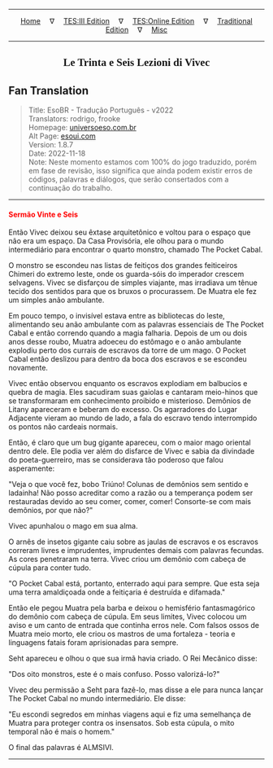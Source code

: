 
---

<!-- Jekyll Page Links -->

<center>
<a href="../../../../../index.html">Home</a>
&emsp;&nabla;&emsp;
<a href="../../../../index-tes3.html">TES:III Edition</a>
&emsp;&nabla;&emsp;
<a href="../../../../index-teso.html">TES:Online Edition</a>
&emsp;&nabla;&emsp;
<a href="../../../../index-traditional.html">Traditional Edition</a>
&emsp;&nabla;&emsp;
<a href="../../../../index-misc.html">Misc</a>
</center>

<!-- Markdown Body Below: -->

---

<center>
<h2><span style="font-family:Georgia">Le Trinta e Seis Lezioni di Vivec</span></h2>
</center>

## Fan Translation

> Title: EsoBR - Tradução Português - v2022\
> Translators: rodrigo, frooke\
> Homepage: [universoeso.com.br][1]\
> Alt Page: [esoui.com][2]\
> Version: 1.8.7\
> Date: 2022-11-18\
> Note: Neste momento estamos com 100% do jogo traduzido, porém em fase de revisão, isso significa que ainda podem existir erros de códigos, palavras e diálogos, que serão consertados com a continuação do trabalho.

[1]: https://www.universoeso.com.br/traducao
[2]: https://www.esoui.com/downloads/info2256-EsoBR-TraduoPortugus-v2022.html

---

#### <span style="color:red">Sermão Vinte e Seis</span>

Então Vivec deixou seu êxtase arquitetônico e voltou para o espaço que não era um espaço. Da Casa Provisória, ele olhou para o mundo intermediário para encontrar o quarto monstro, chamado The Pocket Cabal.

O monstro se escondeu nas listas de feitiços dos grandes feiticeiros Chimeri do extremo leste, onde os guarda-sóis do imperador crescem selvagens. Vivec se disfarçou de simples viajante, mas irradiava um tênue tecido dos sentidos para que os bruxos o procurassem. De Muatra ele fez um simples anão ambulante.

Em pouco tempo, o invisível estava entre as bibliotecas do leste, alimentando seu anão ambulante com as palavras essenciais de The Pocket Cabal e então correndo quando a magia falharia. Depois de um ou dois anos desse roubo, Muatra adoeceu do estômago e o anão ambulante explodiu perto dos currais de escravos da torre de um mago. O Pocket Cabal então deslizou para dentro da boca dos escravos e se escondeu novamente.

Vivec então observou enquanto os escravos explodiam em balbucios e quebra de magia. Eles sacudiram suas gaiolas e cantaram meio-hinos que se transformaram em conhecimento proibido e misterioso. Demônios de Litany apareceram e beberam do excesso. Os agarradores do Lugar Adjacente vieram ao mundo de lado, a fala do escravo tendo interrompido os pontos não cardeais normais.

Então, é claro que um bug gigante apareceu, com o maior mago oriental dentro dele. Ele podia ver além do disfarce de Vivec e sabia da divindade do poeta-guerreiro, mas se considerava tão poderoso que falou asperamente:

"Veja o que você fez, bobo Triúno! Colunas de demônios sem sentido e ladainha! Não posso acreditar como a razão ou a temperança podem ser restauradas devido ao seu comer, comer, comer! Consorte-se com mais demônios, por que não?"

Vivec apunhalou o mago em sua alma.

O arnês de insetos gigante caiu sobre as jaulas de escravos e os escravos correram livres e imprudentes, imprudentes demais com palavras fecundas. As cores penetraram na terra. Vivec criou um demônio com cabeça de cúpula para conter tudo.

"O Pocket Cabal está, portanto, enterrado aqui para sempre. Que esta seja uma terra amaldiçoada onde a feitiçaria é destruída e difamada."

Então ele pegou Muatra pela barba e deixou o hemisfério fantasmagórico do demônio com cabeça de cúpula. Em seus limites, Vivec colocou um aviso e um canto de entrada que continha erros nele. Com falsos ossos de Muatra meio morto, ele criou os mastros de uma fortaleza - teoria e linguagens fatais foram aprisionadas para sempre.

Seht apareceu e olhou o que sua irmã havia criado. O Rei Mecânico disse:

"Dos oito monstros, este é o mais confuso. Posso valorizá-lo?"

Vivec deu permissão a Seht para fazê-lo, mas disse a ele para nunca lançar The Pocket Cabal no mundo intermediário. Ele disse:

"Eu escondi segredos em minhas viagens aqui e fiz uma semelhança de Muatra para proteger contra os insensatos. Sob esta cúpula, o mito temporal não é mais o homem."

O final das palavras é ALMSIVI.

---
